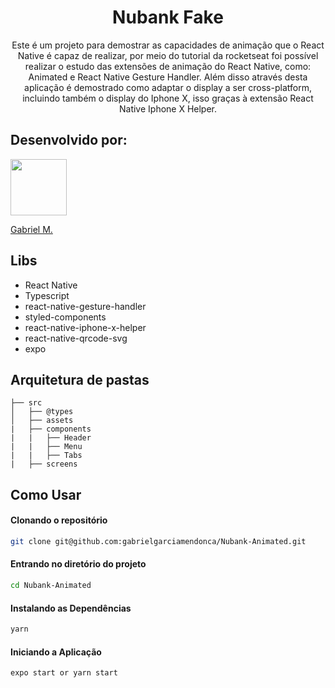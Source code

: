
<h1 align="center">Nubank Fake</h1>

<p align="center">Este é um projeto para demostrar as capacidades de animação que o React Native é capaz de realizar, por meio do tutorial da rocketseat foi possível realizar o estudo das extensões de animação do React Native, como: Animated e React Native Gesture Handler. Além disso através desta aplicação é demostrado como adaptar o display a ser cross-platform, incluindo também o display do Iphone X, isso graças à extensão React Native Iphone X Helper.</p>



## Desenvolvido por: 
 
<a href="https://cutt.ly/SlOQcBf" target="_blank"> 
<img src="https://cutt.ly/1lOlfra" width="90"/></a>

<a href="https://cutt.ly/SlOQcBf" rel="nofollow">Gabriel M.</a> 

## Libs

- React Native
- Typescript
- react-native-gesture-handler
- styled-components
- react-native-iphone-x-helper
- react-native-qrcode-svg
- expo

## Arquitetura de pastas

```
├── src
│   ├── @types
│   ├── assets
|   ├── components
|   |   ├── Header
|   |   ├── Menu
|   |   ├── Tabs
|   ├── screens
```

## Como Usar

#### Clonando o repositório

```bash
git clone git@github.com:gabrielgarciamendonca/Nubank-Animated.git
```

#### Entrando no diretório do projeto

```bash
cd Nubank-Animated
```

#### Instalando as Dependências

```bash
yarn
```

#### Iniciando a Aplicação

```bash
expo start or yarn start
```

